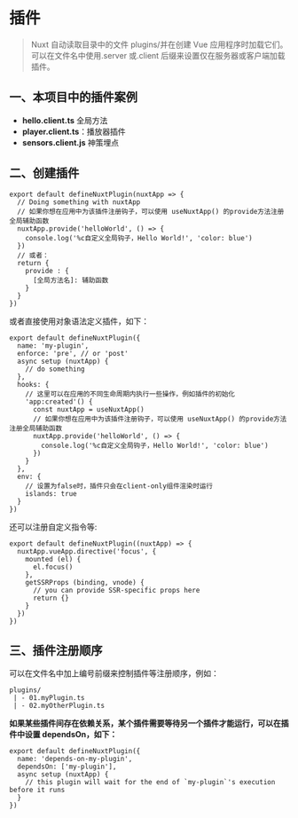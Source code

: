 # 插件

> Nuxt 自动读取目录中的文件 plugins/并在创建 Vue 应用程序时加载它们。可以在文件名中使用.server 或.client 后缀来设置仅在服务器或客户端加载插件。

## 一、本项目中的插件案例

-   **hello.client.ts** 全局方法
-   **player.client.ts**：播放器插件
-   **sensors.client.js** 神策埋点

## 二、创建插件

```
export default defineNuxtPlugin(nuxtApp => {
  // Doing something with nuxtApp
  // 如果你想在应用中为该插件注册钩子，可以使用 useNuxtApp() 的provide方法注册全局辅助函数
  nuxtApp.provide('helloWorld', () => {
    console.log('%c自定义全局钩子，Hello World!', 'color: blue')
  })
  // 或者：
  return {
    provide : {
      [全局方法名]: 辅助函数
    }
  }
})
```

或者直接使用对象语法定义插件，如下：

```
export default defineNuxtPlugin({
  name: 'my-plugin',
  enforce: 'pre', // or 'post'
  async setup (nuxtApp) {
    // do something
  },
  hooks: {
    // 这里可以在应用的不同生命周期内执行一些操作，例如插件的初始化
    'app:created'() {
      const nuxtApp = useNuxtApp()
      // 如果你想在应用中为该插件注册钩子，可以使用 useNuxtApp() 的provide方法注册全局辅助函数
      nuxtApp.provide('helloWorld', () => {
        console.log('%c自定义全局钩子，Hello World!', 'color: blue')
      })
    }
  },
  env: {
    // 设置为false时，插件只会在client-only组件渲染时运行
    islands: true
  }
})

```

还可以注册自定义指令等:

```
export default defineNuxtPlugin((nuxtApp) => {
  nuxtApp.vueApp.directive('focus', {
    mounted (el) {
      el.focus()
    },
    getSSRProps (binding, vnode) {
      // you can provide SSR-specific props here
      return {}
    }
  })
})

```

## 三、插件注册顺序

可以在文件名中加上编号前缀来控制插件等注册顺序，例如：

```
plugins/
 | - 01.myPlugin.ts
 | - 02.myOtherPlugin.ts
```

**如果某些插件间存在依赖关系，某个插件需要等待另一个插件才能运行，可以在插件中设置 dependsOn，如下：**

```
export default defineNuxtPlugin({
  name: 'depends-on-my-plugin',
  dependsOn: ['my-plugin'],
  async setup (nuxtApp) {
    // this plugin will wait for the end of `my-plugin`'s execution before it runs
  }
})
```

